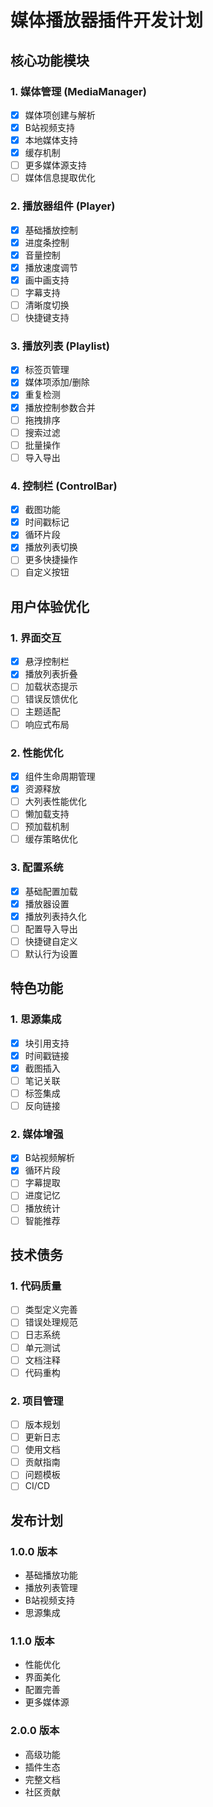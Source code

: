 # 媒体播放器插件开发计划

## 核心功能模块

### 1. 媒体管理 (MediaManager)
- [x] 媒体项创建与解析
- [x] B站视频支持
- [x] 本地媒体支持
- [x] 缓存机制
- [ ] 更多媒体源支持
- [ ] 媒体信息提取优化

### 2. 播放器组件 (Player)
- [x] 基础播放控制
- [x] 进度条控制
- [x] 音量控制
- [x] 播放速度调节
- [x] 画中画支持
- [ ] 字幕支持
- [ ] 清晰度切换
- [ ] 快捷键支持

### 3. 播放列表 (Playlist)
- [x] 标签页管理
- [x] 媒体项添加/删除
- [x] 重复检测
- [x] 播放控制参数合并
- [ ] 拖拽排序
- [ ] 搜索过滤
- [ ] 批量操作
- [ ] 导入导出

### 4. 控制栏 (ControlBar)
- [x] 截图功能
- [x] 时间戳标记
- [x] 循环片段
- [x] 播放列表切换
- [ ] 更多快捷操作
- [ ] 自定义按钮

## 用户体验优化

### 1. 界面交互
- [x] 悬浮控制栏
- [x] 播放列表折叠
- [ ] 加载状态提示
- [ ] 错误反馈优化
- [ ] 主题适配
- [ ] 响应式布局

### 2. 性能优化
- [x] 组件生命周期管理
- [x] 资源释放
- [ ] 大列表性能优化
- [ ] 懒加载支持
- [ ] 预加载机制
- [ ] 缓存策略优化

### 3. 配置系统
- [x] 基础配置加载
- [x] 播放器设置
- [x] 播放列表持久化
- [ ] 配置导入导出
- [ ] 快捷键自定义
- [ ] 默认行为设置

## 特色功能

### 1. 思源集成
- [x] 块引用支持
- [x] 时间戳链接
- [x] 截图插入
- [ ] 笔记关联
- [ ] 标签集成
- [ ] 反向链接

### 2. 媒体增强
- [x] B站视频解析
- [x] 循环片段
- [ ] 字幕提取
- [ ] 进度记忆
- [ ] 播放统计
- [ ] 智能推荐

## 技术债务

### 1. 代码质量
- [ ] 类型定义完善
- [ ] 错误处理规范
- [ ] 日志系统
- [ ] 单元测试
- [ ] 文档注释
- [ ] 代码重构

### 2. 项目管理
- [ ] 版本规划
- [ ] 更新日志
- [ ] 使用文档
- [ ] 贡献指南
- [ ] 问题模板
- [ ] CI/CD

## 发布计划

### 1.0.0 版本
- 基础播放功能
- 播放列表管理
- B站视频支持
- 思源集成

### 1.1.0 版本
- 性能优化
- 界面美化
- 配置完善
- 更多媒体源

### 2.0.0 版本
- 高级功能
- 插件生态
- 完整文档
- 社区贡献
